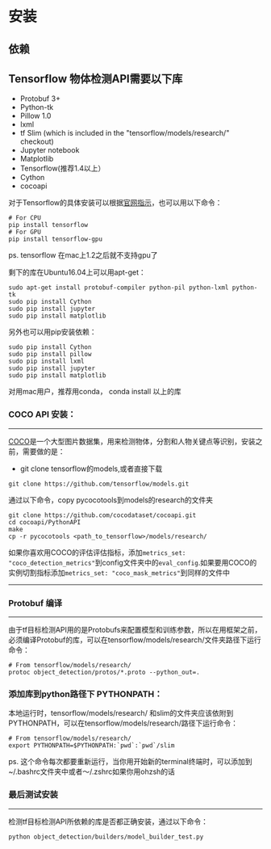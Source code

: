 # 安装

依赖
---
Tensorflow 物体检测API需要以下库
---
* Protobuf 3+
* Python-tk
* Pillow 1.0
* lxml
* tf Slim (which is included in the "tensorflow/models/research/" checkout)
* Jupyter notebook
* Matplotlib
* Tensorflow(推荐1.4以上）
* Cython
* cocoapi

对于Tensorflow的具体安装可以根据[官网指示](https://www.tensorflow.org/install/)，也可以用以下命令：
```
# For CPU
pip install tensorflow
# For GPU
pip install tensorflow-gpu
```
ps. tensorflow 在mac上1.2之后就不支持gpu了

剩下的库在Ubuntu16.04上可以用apt-get：
```
sudo apt-get install protobuf-compiler python-pil python-lxml python-tk
sudo pip install Cython
sudo pip install jupyter
sudo pip install matplotlib
```

另外也可以用pip安装依赖：
```
sudo pip install Cython
sudo pip install pillow
sudo pip install lxml
sudo pip install jupyter
sudo pip install matplotlib
```
对用mac用户，推荐用conda， conda install 以上的库

### COCO API 安装：
---
[COCO](https://github.com/cocodataset/cocoapi)是一个大型图片数据集，用来检测物体，分割和人物关键点等识别，安装之前，需要做的是：

* git clone tensorflow的models,或者直接下载
```
git clone https://github.com/tensorflow/models.git
``` 
通过以下命令，copy pycocotools到models的research的文件夹
```
git clone https://github.com/cocodataset/cocoapi.git
cd cocoapi/PythonAPI
make
cp -r pycocotools <path_to_tensorflow>/models/research/
```
如果你喜欢用COCO的评估评估指标，添加```metrics_set: "coco_detection_metrics"```到config文件夹中的```eval_config```.如果要用COCO的实例切割指标添加```metrics_set: "coco_mask_metrics"```到同样的文件中

---

### Protobuf 编译
---
由于tf目标检测API用的是Protobufs来配置模型和训练参数，所以在用框架之前，必须编译Protobuf的库，可以在tensorflow/models/research/文件夹路径下运行命令：
```
# From tensorflow/models/research/
protoc object_detection/protos/*.proto --python_out=.
```

### 添加库到python路径下 PYTHONPATH：

本地运行时，tensorflow/models/research/ 和slim的文件夹应该依附到PYTHONPATH，可以在tensorflow/models/research/路径下运行命令：
```
# From tensorflow/models/research/
export PYTHONPATH=$PYTHONPATH:`pwd`:`pwd`/slim
```
ps. 这个命令每次都要重新运行，当你用开始新的terminal终端时，可以添加到~/.bashrc文件夹中或者～/.zshrc如果你用ohzsh的话

### 最后测试安装
---
检测tf目标检测API所依赖的库是否都正确安装，通过以下命令：

```python object_detection/builders/model_builder_test.py``` 